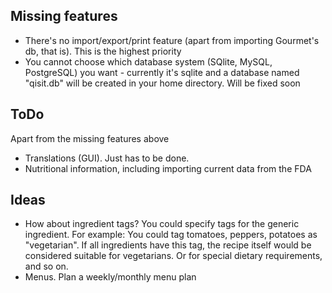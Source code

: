 ## Missing features
* There's no import/export/print feature (apart from importing Gourmet's db, that is). This is the highest
priority
* You cannot choose which database system (SQlite, MySQL, PostgreSQL) you want - currently it's sqlite and a database
named "qisit.db" will be created in your home directory. Will be fixed soon

## ToDo
Apart from the missing features above
* Translations (GUI). Just has to be done.
* Nutritional information, including importing current data from the FDA

## Ideas
* How about ingredient tags? You could specify tags for the generic ingredient. 
For example: You could tag tomatoes, peppers, potatoes as "vegetarian". If all 
ingredients have this tag, the recipe itself would be considered suitable for 
vegetarians. Or for special dietary requirements, and so on.
* Menus. Plan a weekly/monthly menu plan

